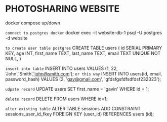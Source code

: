# PHOTOSHARING WEBSITE

docker compose up/down

```connect to postgres docker```
docker exec -it website-db-1 psql -U postgres -d website 

```to create user table postgres```
CREATE TABLE users (
    id SERIAL PRIMARY KEY,
    age INT,
    first_name TEXT,
    last_name TEXT,
    email TEXT UNIQUE NOT NULL,
)

```insert into table```
INSERT INTO users VALUES (1, 22, 'John','Smith','john@smith.com');
```or this way```
INSERT INTO users(id, email, password_hash)
VALUES (2, 'gav@gmail.com', 'gfdsfgsfdfsdfdsf232323');

```udpate record```
UPDATE users SET first_name = 'gavin' WHERE id = 1;

```delete record```
DELETE FROM users WHERE id=1;

```alter existing table```
ALTER TABLE sessions ADD CONSTRAINT sessions_user_id_fkey FOREIGN KEY (user_id) REFERENCES users (id);